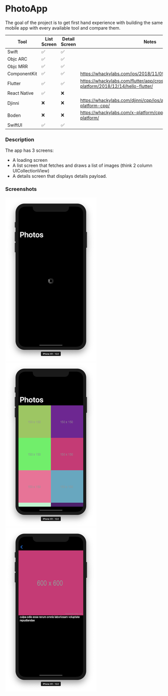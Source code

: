 # PhotoApp

The goal of the project is to get first hand experience with building the same mobile app with every available tool and compare them.

| Tool         | List Screen | Detail Screen | Notes                                                                        |
|--------------|-------------|---------------|------------------------------------------------------------------------------|
| Swift        | ✅           | ✅             |                                                                              |
| Objc ARC     | ✅           | ✅             |                                                                              |
| Objc MRR     | ✅           | ✅             |                                                                              |
| ComponentKit | ✅           | ✅             | https://whackylabs.com/ios/2018/11/09/hello-component-kit/                   |
| Flutter      | ✅           | ✅             | https://whackylabs.com/flutter/app/cross-platform/2018/12/14/hello-flutter/  |
| React Native | ✅           | ❌             |                                                                              |
| Djinni       | ❌           | ❌             | https://whackylabs.com/djinni/cpp/ios/android/2018/11/23/cross-platform-cpp/ |
| Boden        | ❌           | ❌             | https://whackylabs.com/x-platform/cpp/2019/06/01/cpp-x-platform/             |
| SwiftUI      | ✅           | ✅             |                                                                              |

### Description

The app has 3 screens:

* A loading screen
* A list screen that fetches and draws a list of images (think 2 column UICollectionView)
* A details screen that displays details payload.

### Screenshots

![Loading](screenshots/00_Loading.png)
![List](screenshots/01_Home.png)
![Details](screenshots/02_Details.png)

